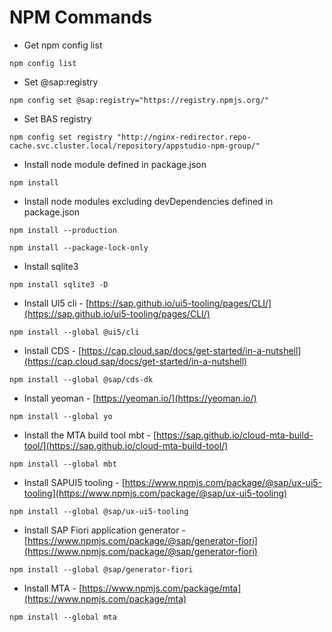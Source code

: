 # NPM Commands

- Get npm config list
```
npm config list
```

- Set @sap:registry
```
npm config set @sap:registry="https://registry.npmjs.org/"
```

- Set BAS registry
```
npm config set registry "http://nginx-redirector.repo-cache.svc.cluster.local/repository/appstudio-npm-group/"
```

- Install node module defined in package.json
```
npm install
```

- Install node modules excluding devDependencies defined in package.json
```
npm install --production
```

```
npm install --package-lock-only
```

- Install sqlite3
```
npm install sqlite3 -D
```

- Install UI5 cli - [https://sap.github.io/ui5-tooling/pages/CLI/](https://sap.github.io/ui5-tooling/pages/CLI/)
```
npm install --global @ui5/cli
```

- Install CDS - [https://cap.cloud.sap/docs/get-started/in-a-nutshell](https://cap.cloud.sap/docs/get-started/in-a-nutshell)
```
npm install --global @sap/cds-dk
```

- Install yeoman - [https://yeoman.io/](https://yeoman.io/)
```
npm install --global yo
```

- Install the MTA build tool mbt - [https://sap.github.io/cloud-mta-build-tool/](https://sap.github.io/cloud-mta-build-tool/)
```
npm install --global mbt
```

- Install SAPUI5 tooling - [https://www.npmjs.com/package/@sap/ux-ui5-tooling](https://www.npmjs.com/package/@sap/ux-ui5-tooling)
```
npm install --global @sap/ux-ui5-tooling
```

- Install SAP Fiori application generator - [https://www.npmjs.com/package/@sap/generator-fiori](https://www.npmjs.com/package/@sap/generator-fiori)
```
npm install --global @sap/generator-fiori
```

- Install MTA - [https://www.npmjs.com/package/mta](https://www.npmjs.com/package/mta)
```
npm install --global mta
```